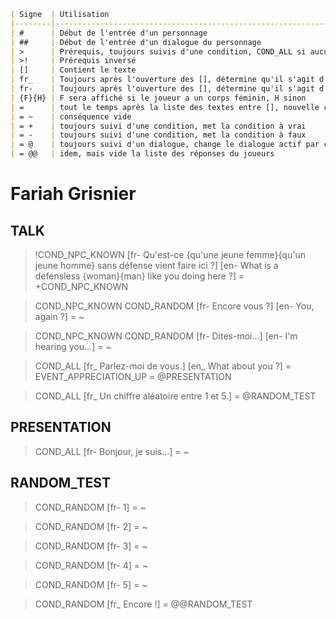 ```md
| Signe  | Utilisation                                                                                |
|--------|--------------------------------------------------------------------------------------------|
| #      | Début de l'entrée d'un personnage                                                          |
| ##     | Début de l'entrée d'un dialogue du personnage                                              |
| >      | Prérequis, toujours suivis d'une condition, COND_ALL si aucun prérequis                    |
| >!     | Prérequis inversé                                                                          |
| []     | Contient le texte                                                                          |
| fr_    | Toujours après l'ouverture des [], détermine qu'il s'agit d'une réponse du PJ en français  |
| fr-    | Toujours après l'ouverture des [], détermine qu'il s'agit d'une réponse du PNJ en français |
| {F}{H} | F sera affiché si le joueur a un corps féminin, H sinon                                    |
| =      | tout le temps après la liste des textes entre [], nouvelle conséquence                     |
| = ~    | conséquence vide                                                                           |
| = +    | toujours suivi d'une condition, met la condition à vrai                                    |
| = -    | toujours suivi d'une condition, met la condition à faux                                    |
| = @    | toujours suivi d'un dialogue, change le dialogue actif par celui donné                     |
| = @@   | idem, mais vide la liste des réponses du joueurs                                           |
```

# Fariah Grisnier

## TALK

>!COND_NPC_KNOWN
[fr- Qu'est-ce {qu'une jeune femme}{qu'un jeune homme} sans défense vient faire ici ?]
[en- What is a defensless {woman}{man} like you doing here ?]
= +COND_NPC_KNOWN

>COND_NPC_KNOWN
>COND_RANDOM
[fr- Encore vous ?]
[en- You, again ?]
= ~

>COND_NPC_KNOWN
>COND_RANDOM
[fr- Dites-moi...]
[en- I'm hearing you...]
= ~

>COND_ALL
[fr_ Parlez-moi de vous.]
[en_ What about you ?]
= EVENT_APPRECIATION_UP
= @PRESENTATION

>COND_ALL
[fr_ Un chiffre aléatoire entre 1 et 5.]
= @RANDOM_TEST

## PRESENTATION

>COND_ALL
[fr- Bonjour, je suis...]
= ~

## RANDOM_TEST

>COND_RANDOM
[fr- 1]
= ~

>COND_RANDOM
[fr- 2]
= ~

>COND_RANDOM
[fr- 3]
= ~

>COND_RANDOM
[fr- 4]
= ~

>COND_RANDOM
[fr- 5]
= ~

>COND_RANDOM
[fr_ Encore !]
= @@RANDOM_TEST